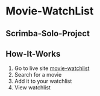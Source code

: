 # Movie-WatchList

## Scrimba-Solo-Project

## How-It-Works

1. Go to live site [movie-watchlist](https://sweet-gecko-45be45.netlify.app)
2. Search for a movie
3. Add it to your watchlist
4. View watchlist
